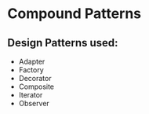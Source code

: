 # Compound Patterns

## Design Patterns used:

- Adapter
- Factory
- Decorator
- Composite
- Iterator
- Observer